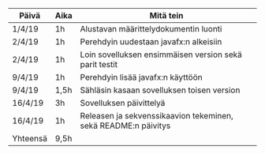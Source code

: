 Päivä | Aika | Mitä tein
------|------|----------
1/4/19| 1h | Alustavan määrittelydokumentin luonti 
2/4/19| 1h | Perehdyin uudestaan javafx:n alkeisiin
2/4/19| 1h | Loin sovelluksen ensimmäisen version sekä parit testit
9/4/19| 1h | Perehdyin lisää javafx:n käyttöön
9/4/19| 1,5h| Sähläsin kasaan sovelluksen toisen version
16/4/19 | 3h | Sovelluksen päivittelyä
16/4/19 | 1h | Releasen ja sekvenssikaavion tekeminen, sekä README:n päivitys
Yhteensä | 9,5h |
